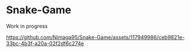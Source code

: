 # Snake-Game

Work in progress



https://github.com/Nimaga95/Snake-Game/assets/117949986/ceb9821e-33bc-4b3f-a20a-02f2df6c274e



